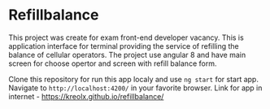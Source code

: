 # Refillbalance

This project was create for exam front-end developer vacancy. This is application interface for terminal providing the service of refilling the balance of cellular operators. The project use angular 8 and have main screen for choose opertor and screen with refill balance form.

Clone this repository for run this app localy and use `ng start` for start app. Navigate to `http://localhost:4200/` in your favorite browser.
Link for app in internet - https://kreolx.github.io/refillbalance/
